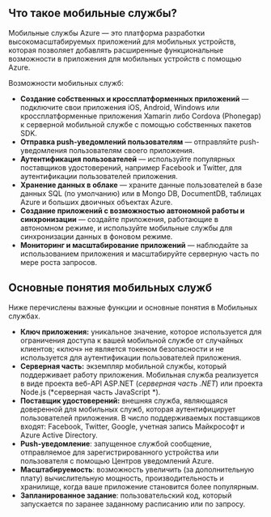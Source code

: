 ## <a name="what-is"></a>Что такое мобильные службы?

Мобильные службы Azure — это платформа разработки высокомасштабируемых приложений для мобильных устройств, которая позволяет добавлять расширенные функциональные возможности в приложения для мобильных устройств с помощью Azure.

Возможности мобильных служб:

+ **Создание собственных и кроссплатформенных приложений** — подключите свои приложения iOS, Android, Windows или кроссплатформенные приложения Xamarin либо Cordova (Phonegap) к серверной мобильной службе с помощью собственных пакетов SDK.  
+ **Отправка push-уведомлений пользователям** — отправляйте push-уведомления пользователям своего приложения.
+ **Аутентификация пользователей** — используйте популярных поставщиков удостоверений, например Facebook и Twitter, для аутентификации пользователей приложения.
+ **Хранение данных в облаке** — храните данные пользователей в базе данных SQL (по умолчанию) или в Mongo DB, DocumentDB, таблицах Azure и больших двоичных объектах Azure. 
+ **Создание приложений с возможностью автономной работы и синхронизации** — создайте приложения, работающие в автономном режиме, и используйте мобильные службы для синхронизации данных в фоновом режиме.
+ **Мониторинг и масштабирование приложений** — наблюдайте за использованием приложения и масштабируйте серверную часть по мере роста запросов. 

## <a name="concepts"></a>Основные понятия мобильных служб

Ниже перечислены важные функции и основные понятия в Мобильных службах.

+ **Ключ приложения:** уникальное значение, которое используется для ограничения доступа к вашей мобильной службе от случайных клиентов; «ключ» не является токеном безопасности и не используется для аутентификации пользователей приложения.    
+ **Серверная часть:** экземпляр мобильной службы, который поддерживает работу приложения. Мобильная служба реализуется в виде проекта веб-API ASP.NET (*серверная часть .NET*) или проекта Node.js (*серверная часть JavaScript *).
+ **Поставщик удостоверений:** внешняя служба, являющаяся доверенной для мобильных служб, которая аутентифицирует пользователей приложения. В число поддерживаемых поставщиков входят: Facebook, Twitter, Google, учетная запись Майкрософт и Azure Active Directory. 
+ **Push-уведомление**: запущенное службой сообщение, отправляемое для зарегистрированного устройства или пользователя с помощью Центров уведомлений Azure.
+ **Масштабируемость**: возможность увеличить (за дополнительную плату) вычислительную мощность, производительность и хранилище, когда ваше приложение становится более популярным.
+ **Запланированное задание**: пользовательский код, который запускается по заранее заданному расписанию или по запросу.

<!---HONumber=July15_HO2-->